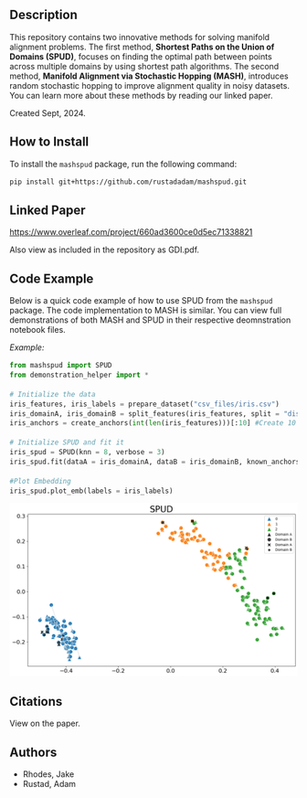 ## Description
This repository contains two innovative methods for solving manifold alignment problems. The first method, **Shortest Paths on the Union of Domains (SPUD)**, focuses on finding the optimal path between points across multiple domains by using shortest path algorithms. The second method, **Manifold Alignment via Stochastic Hopping (MASH)**, introduces random stochastic hopping to improve alignment quality in noisy datasets. You can learn more about these methods by reading our linked paper.

Created Sept, 2024.


## How to Install
To install the `mashspud` package, run the following command:

```bash
pip install git+https://github.com/rustadadam/mashspud.git
```

## Linked Paper
https://www.overleaf.com/project/660ad3600ce0d5ec71338821

Also view as included in the repository as GDI.pdf.

## Code Example
Below is a quick code example of how to use SPUD from the `mashspud` package. The code implementation to MASH is similar. You can view full demonstrations of both MASH and SPUD in their respective deomnstration notebook files.  

*Example:*
```python
from mashspud import SPUD
from demonstration_helper import *

# Initialize the data
iris_features, iris_labels = prepare_dataset("csv_files/iris.csv")
iris_domainA, iris_domainB = split_features(iris_features, split = "distort") #Create domains
iris_anchors = create_anchors(int(len(iris_features)))[:10] #Create 10 random anchors

# Initialize SPUD and fit it
iris_spud = SPUD(knn = 8, verbose = 3)
iris_spud.fit(dataA = iris_domainA, dataB = iris_domainB, known_anchors=iris_anchors)

#Plot Embedding
iris_spud.plot_emb(labels = iris_labels)
```
![Iris embedding](iris_embedding.png)

## Citations 
View on the paper. 

## Authors
- Rhodes, Jake
- Rustad, Adam
